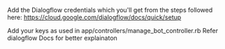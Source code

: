 Add the Dialogflow credentials which you'll get from the steps followed here:
https://cloud.google.com/dialogflow/docs/quick/setup

Add your keys as used in app/controllers/manage_bot_controller.rb
Refer dialogflow Docs for better explainaton